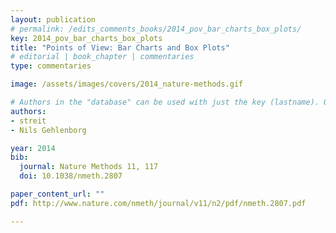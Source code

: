 ```yaml
---
layout: publication
# permalink: /edits_comments_books/2014_pov_bar_charts_box_plots/
key: 2014_pov_bar_charts_box_plots
title: "Points of View: Bar Charts and Box Plots"
# editorial | book_chapter | commentaries
type: commentaries

image: /assets/images/covers/2014_nature-methods.gif

# Authors in the "database" can be used with just the key (lastname). Others can be written properly.
authors:
- streit
- Nils Gehlenborg

year: 2014
bib:
  journal: Nature Methods 11, 117
  doi: 10.1038/nmeth.2807

paper_content_url: ""
pdf: http://www.nature.com/nmeth/journal/v11/n2/pdf/nmeth.2807.pdf

---
```


